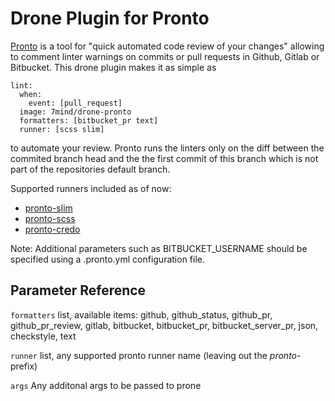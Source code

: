 # Drone Plugin for Pronto

[Pronto](https://github.com/prontolabs/pronto) is a tool for "quick automated code review of your changes" allowing to comment linter warnings on commits or pull requests in Github, Gitlab or Bitbucket.
This drone plugin makes it as simple as

    lint:
      when:
        event: [pull_request]
      image: 7mind/drone-pronto
      formatters: [bitbucket_pr text]    
      runner: [scss slim]

to automate your review. Pronto runs the linters only on the diff between the commited branch head and the the first commit of this branch which is not part of the repositories default branch.

Supported runners included as of now:

- [pronto-slim](https://github.com/nysthee/pronto-slim)
- [pronto-scss](https://github.com/prontolabs/pronto-scss)
- [pronto-credo](https://github.com/carakan/pronto-credo)

Note: Additional parameters such as BITBUCKET_USERNAME should be specified using a .pronto.yml configuration file.

## Parameter Reference

```formatters```
list, available items: github, github_status, github_pr, github_pr_review, gitlab, bitbucket, bitbucket_pr, bitbucket_server_pr, json, checkstyle, text

```runner```
list, any supported pronto runner name (leaving out the *pronto-* prefix)

```args```
Any additonal args to be passed to prone
